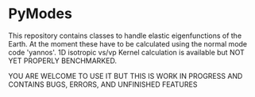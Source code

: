# PyModes
This repository contains classes to handle elastic eigenfunctions of the Earth.
At the moment these have to be calculated using the normal mode code 'yannos'.
1D isotropic vs/vp Kernel calculation is available but NOT YET PROPERLY BENCHMARKED. 

YOU ARE WELCOME TO USE IT BUT THIS IS WORK IN PROGRESS AND CONTAINS BUGS, ERRORS, AND 
UNFINISHED FEATURES

